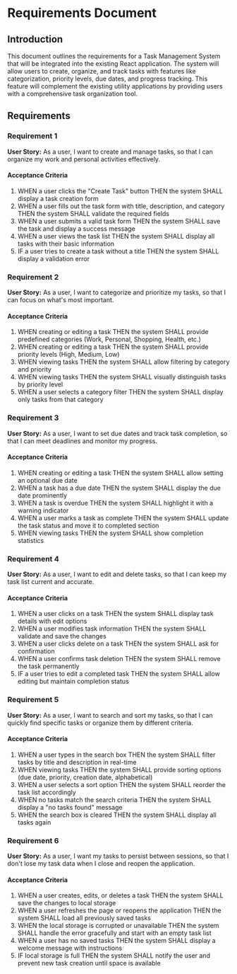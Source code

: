 # Requirements Document

## Introduction

This document outlines the requirements for a Task Management System that will be integrated into the existing React application. The system will allow users to create, organize, and track tasks with features like categorization, priority levels, due dates, and progress tracking. This feature will complement the existing utility applications by providing users with a comprehensive task organization tool.

## Requirements

### Requirement 1

**User Story:** As a user, I want to create and manage tasks, so that I can organize my work and personal activities effectively.

#### Acceptance Criteria

1. WHEN a user clicks the "Create Task" button THEN the system SHALL display a task creation form
2. WHEN a user fills out the task form with title, description, and category THEN the system SHALL validate the required fields
3. WHEN a user submits a valid task form THEN the system SHALL save the task and display a success message
4. WHEN a user views the task list THEN the system SHALL display all tasks with their basic information
5. IF a user tries to create a task without a title THEN the system SHALL display a validation error

### Requirement 2

**User Story:** As a user, I want to categorize and prioritize my tasks, so that I can focus on what's most important.

#### Acceptance Criteria

1. WHEN creating or editing a task THEN the system SHALL provide predefined categories (Work, Personal, Shopping, Health, etc.)
2. WHEN creating or editing a task THEN the system SHALL provide priority levels (High, Medium, Low)
3. WHEN viewing tasks THEN the system SHALL allow filtering by category and priority
4. WHEN viewing tasks THEN the system SHALL visually distinguish tasks by priority level
5. WHEN a user selects a category filter THEN the system SHALL display only tasks from that category

### Requirement 3

**User Story:** As a user, I want to set due dates and track task completion, so that I can meet deadlines and monitor my progress.

#### Acceptance Criteria

1. WHEN creating or editing a task THEN the system SHALL allow setting an optional due date
2. WHEN a task has a due date THEN the system SHALL display the due date prominently
3. WHEN a task is overdue THEN the system SHALL highlight it with a warning indicator
4. WHEN a user marks a task as complete THEN the system SHALL update the task status and move it to completed section
5. WHEN viewing tasks THEN the system SHALL show completion statistics

### Requirement 4

**User Story:** As a user, I want to edit and delete tasks, so that I can keep my task list current and accurate.

#### Acceptance Criteria

1. WHEN a user clicks on a task THEN the system SHALL display task details with edit options
2. WHEN a user modifies task information THEN the system SHALL validate and save the changes
3. WHEN a user clicks delete on a task THEN the system SHALL ask for confirmation
4. WHEN a user confirms task deletion THEN the system SHALL remove the task permanently
5. IF a user tries to edit a completed task THEN the system SHALL allow editing but maintain completion status

### Requirement 5

**User Story:** As a user, I want to search and sort my tasks, so that I can quickly find specific tasks or organize them by different criteria.

#### Acceptance Criteria

1. WHEN a user types in the search box THEN the system SHALL filter tasks by title and description in real-time
2. WHEN viewing tasks THEN the system SHALL provide sorting options (due date, priority, creation date, alphabetical)
3. WHEN a user selects a sort option THEN the system SHALL reorder the task list accordingly
4. WHEN no tasks match the search criteria THEN the system SHALL display a "no tasks found" message
5. WHEN the search box is cleared THEN the system SHALL display all tasks again

### Requirement 6

**User Story:** As a user, I want my tasks to persist between sessions, so that I don't lose my task data when I close and reopen the application.

#### Acceptance Criteria

1. WHEN a user creates, edits, or deletes a task THEN the system SHALL save the changes to local storage
2. WHEN a user refreshes the page or reopens the application THEN the system SHALL load all previously saved tasks
3. WHEN the local storage is corrupted or unavailable THEN the system SHALL handle the error gracefully and start with an empty task list
4. WHEN a user has no saved tasks THEN the system SHALL display a welcome message with instructions
5. IF local storage is full THEN the system SHALL notify the user and prevent new task creation until space is available